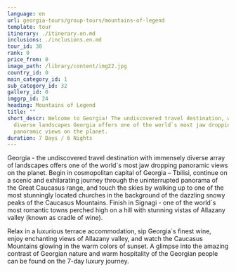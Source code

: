 ```yaml
---
language: en
url: georgia-tours/group-tours/mountains-of-legend
template: tour
itinerary: ./itinerary.en.md
inclusions: ./inclusions.en.md
tour_id: 38
rank: 0
price_from: 0
image_path: /library/content/img22.jpg
country_id: 0
main_category_id: 1
sub_category_id: 32
gallery_id: 0
imggrp_id: 24
heading: Mountains of Legend
title: ""
short_descr: Welcome to Georgia! The undiscovered travel destination, with immensely
  diverse landscapes Georgia offers one of the world`s most jaw dropping
  panoramic views on the planet.
duration: 7 Days / 6 Nights
---
```

Georgia \- the undiscovered travel destination with immensely diverse array of landscapes
offers one of the world\`s most jaw dropping panoramic views on the planet. Begin
in cosmopolitan capital of Georgia – Tbilisi, continue on a scenic and exhilarating
journey through the uninterrupted panorama of the Great Caucasus range, and touch
the skies by walking up to one of the most stunningly located churches in the background
of the dazzling snowy peaks of the Caucasus Mountains. Finish in Signagi \- one
of the world\`s most romantic towns perched high on a hill with stunning vistas
of Allazany valley (known as cradle of wine).

Relax in a luxurious terrace accommodation, sip Georgia\`s finest wine, enjoy enchanting
views of Allazany valley, and watch the Caucasus Mountains glowing in the warm colors
of sunset. A glimpse into the amazing contrast of Georgian nature and warm hospitality
of the Georgian people can be found on the 7\-day luxury journey.
